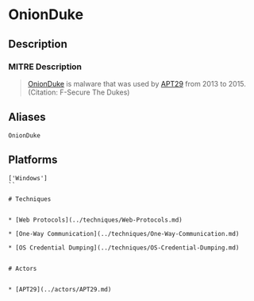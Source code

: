 
# OnionDuke

## Description

### MITRE Description

> [OnionDuke](https://attack.mitre.org/software/S0052) is malware that was used by [APT29](https://attack.mitre.org/groups/G0016) from 2013 to 2015. (Citation: F-Secure The Dukes)

## Aliases

```
OnionDuke
```

## Platforms

```
['Windows']
``

# Techniques


* [Web Protocols](../techniques/Web-Protocols.md)

* [One-Way Communication](../techniques/One-Way-Communication.md)
    
* [OS Credential Dumping](../techniques/OS-Credential-Dumping.md)
    

# Actors


* [APT29](../actors/APT29.md)

